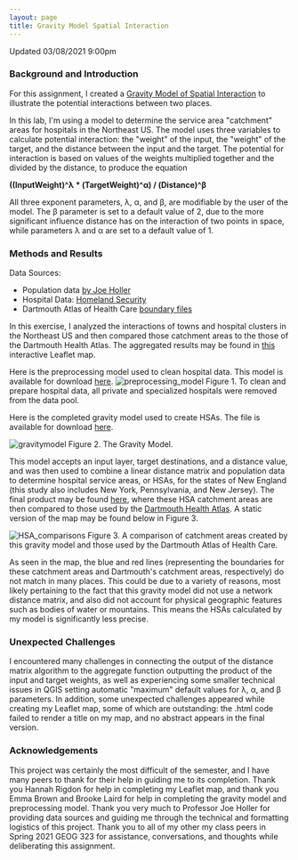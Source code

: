 ```yaml
---
layout: page
title: Gravity Model Spatial Interaction
---
```


Updated 03/08/2021 9:00pm

### Background and Introduction

For this assignment, I created a [Gravity Model of Spatial Interaction](https://transportgeography.org/contents/methods/spatial-interactions-gravity-model/) to illustrate the potential interactions between two places.

In this lab, I'm using a model to determine the service area "catchment" areas for hospitals in the Northeast US. The model uses three variables to calculate potential interaction: the "weight" of the input, the "weight" of the target, and the distance between the input and the target. The potential for interaction is based on values of the weights multiplied together and the divided by the distance, to produce the equation

**((InputWeight)^λ * (TargetWeight)^α) / (Distance)^β**

All three exponent parameters, λ, α, and β, are modifiable by the user of the model. The β parameter is set to a default value of 2, due to the more significant influence distance has on the interaction of two points in space, while parameters λ and α are set to a default value of 1.

### Methods and Results

Data Sources:
- Population data [by Joe Holler](/assets/netown.gpkg)
- Hospital Data: [Homeland Security](https://hifld-geoplatform.opendata.arcgis.com/datasets/6ac5e325468c4cb9b905f1728d6fbf0f_0)
- Dartmouth Atlas of Health Care [boundary files](https://atlasdata.dartmouth.edu/downloads/supplemental#boundaries)

In this exercise, I analyzed the interactions of towns and hospital clusters in the Northeast US and then compared those catchment areas to the those of the Dartmouth Health Atlas. The aggregated results may be found in [this](file:///Users/nicholasnonnenmacher/Desktop/Nicholas'%20Documents/Middlebury%2020-21%20/Spring%202021/OpenSource%20GIS/nicknonnen.github.io/gravity/assets/qgis2web_2021_05_25-14_16_08_019603/index.html#6/42.585/-74.861) interactive Leaflet map.

Here is the preprocessing model used to clean hospital data. This model is available for download [here](hospital_preProcessing.model3).
![preprocessing_model](/assets/preprocessing_model.png)
Figure 1. To clean and prepare hospital data, all private and specialized hospitals were removed from the data pool.

Here is the completed gravity model used to create HSAs. The file is available for download [here](/assets/gravityModel.model3).

![gravitymodel](/assets/gravitymodel.png)
Figure 2. The Gravity Model.

This model accepts an input layer, target destinations, and a distance value, and was then used to combine a linear distance matrix and population data to determine hospital service areas, or HSAs, for the states of New England (this study also includes New York, Pennsylvania, and New Jersey). The final product may be found [here](file:///Users/nicholasnonnenmacher/Desktop/Nicholas'%20Documents/Middlebury%2020-21%20/Spring%202021/OpenSource%20GIS/nicknonnen.github.io/gravity/assets/qgis2web_2021_05_25-14_16_08_019603/index.html#6/42.585/-74.861), where these HSA catchment areas are then compared to those used by the [Dartmouth Health Atlas](https://data.dartmouthatlas.org/supplemental/#boundaries). A static version of the map may be found below in Figure 3.

![HSA_comparisons](/assets/HSA_comparisons.png)
Figure 3. A comparison of catchment areas created by this gravity model and those used by the Dartmouth Atlas of Health Care.

As seen in the map, the blue and red lines (representing the boundaries for these catchment areas and Dartmouth's catchment areas, respectively) do not match in many places. This could be due to a variety of reasons, most likely pertaining to the fact that this gravity model did not use a network distance matrix, and also did not account for physical geographic features such as bodies of water or mountains. This means the HSAs calculated by my model is significantly less precise.

### Unexpected Challenges

I encountered many challenges in connecting the output of the distance matrix algorithm to the aggregate function outputting the product of the input and target weights, as well as experiencing some smaller technical issues in QGIS setting automatic "maximum" default values for λ, α, and β parameters. In addition, some unexpected challenges appeared while creating my Leaflet map, some of which are outstanding: the .html code failed to render a title on my map, and no abstract appears in the final version. 


### Acknowledgements

This project was certainly the most difficult of the semester, and I have many peers to thank for their help in guiding me to its completion. Thank you Hannah Rigdon for help in completing my Leaflet map, and thank you Emma Brown and Brooke Laird for help in completing the gravity model and preprocessing model. Thank you very much to Professor Joe Holler for providing data sources and guiding me through the technical and formatting logistics of this project. Thank you to all of my other my class peers in Spring 2021 GEOG 323 for assistance, conversations, and thoughts while deliberating this assignment.
